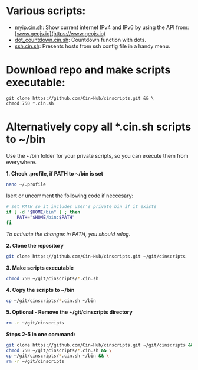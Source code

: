 # Various scripts:

- [myip.cin.sh](myip.cin.sh): Show current internet IPv4 and IPv6 by using the API from: [www.geojs.io](https://www.geojs.io)
- [dot_countdown.cin.sh](dot_countdown.cin.sh): Countdown function with dots.
- [ssh.cin.sh](ssh.cin.sh): Presents hosts from ssh config file in a handy menu.

# Download repo and make scripts executable:
```shell
git clone https://github.com/Cin-Hub/cinscripts.git && \
chmod 750 *.cin.sh
```  

# Alternatively copy all \*.cin.sh scripts to ~/bin

Use the ~/bin folder for your private scripts, so you can execute them from everywhere.  

**1. Check .profile, if PATH to ~/bin is set**
```bash
nano ~/.profile
```
Isert or uncomment the following code if neccesary:
```bash
# set PATH so it includes user's private bin if it exists
if [ -d "$HOME/bin" ] ; then
    PATH="$HOME/bin:$PATH"
fi
```  
_To activate the changes in PATH, you should relog._  

**2. Clone the repository**  
```bash
git clone https://github.com/Cin-Hub/cinscripts.git ~/git/cinscripts
```  
**3. Make scripts executable**  
```bash
chmod 750 ~/git/cinscripts/*.cin.sh
```  
**4. Copy the scripts to ~/bin**  
```bash
cp ~/git/cinscripts/*.cin.sh ~/bin
```  
**5. Optional - Remove the ~/git/cinscripts directory**
```bash
rm -r ~/git/cinscripts
```  
**Steps 2-5 in one command:**  
```bash
git clone https://github.com/Cin-Hub/cinscripts.git ~/git/cinscripts && \
chmod 750 ~/git/cinscripts/*.cin.sh && \
cp ~/git/cinscripts/*.cin.sh ~/bin && \
rm -r ~/git/cinscripts
```  
